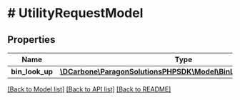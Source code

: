# # UtilityRequestModel

## Properties

Name | Type | Description | Notes
------------ | ------------- | ------------- | -------------
**bin_look_up** | [**\DCarbone\ParagonSolutionsPHPSDK\Model\BinLookUpRequestModel**](BinLookUpRequestModel.md) |  | [optional]

[[Back to Model list]](../../README.md#models) [[Back to API list]](../../README.md#endpoints) [[Back to README]](../../README.md)
